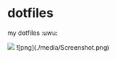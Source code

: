 # dotfiles

my dotfiles :uwu:


<img src="https://raw.githubusercontent.com/umgbhalla/dotfiles_meow/main/media/gifmock%402x.gif"  width='702'/>  
<!-- ![sxhkdgif](./media/gifmock@2x.gif) -->
<!-- ![Rice](https://raw.githubusercontent.com/umgbhalla/sys_dot_files/main/media/output.gif) -->
<!-- ![Rice_2](https://raw.githubusercontent.com/umgbhalla/sys_dot_files/main/media/rice.gif) -->
![png](./media/Screenshot.png)
